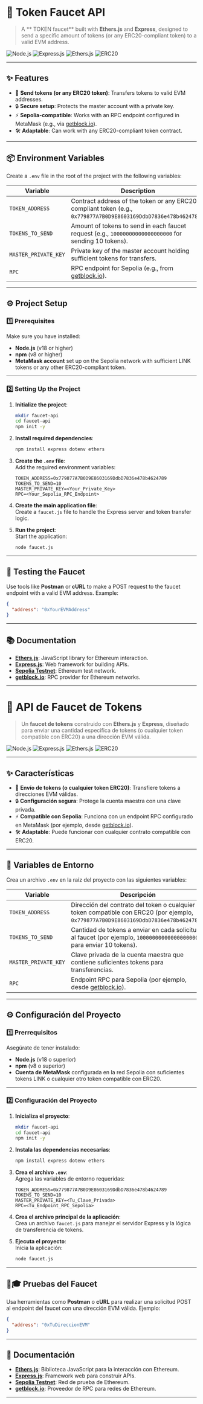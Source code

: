 # 🚰  Token Faucet API

> A ** TOKEN faucet** built with **Ethers.js** and **Express**, designed to send a specific amount of tokens (or any ERC20-compliant token) to a valid EVM address.

![Node.js](https://img.shields.io/badge/Node.js-%5E18.0.0-green?logo=node.js) ![Express.js](https://img.shields.io/badge/Express.js-%5E4.0.0-blue?logo=express) ![Ethers.js](https://img.shields.io/badge/Ethers.js-%5E5.0.0-purple?logo=ethereum) ![ERC20](https://img.shields.io/badge/ERC20-Compatible-yellow)

---

## ✨ Features

- 🚀 **Send tokens (or any ERC20 token)**: Transfers tokens to valid EVM addresses.
- 🔒 **Secure setup**: Protects the master account with a private key.
- ⚡ **Sepolia-compatible**: Works with an RPC endpoint configured in MetaMask (e.g., via [getblock.io](https://getblock.io)).
- 🛠️ **Adaptable**: Can work with any ERC20-compliant token contract.

---

## 📦 Environment Variables

Create a `.env` file in the root of the project with the following variables:

| Variable             | Description                                                                                     |
|----------------------|-------------------------------------------------------------------------------------------------|
| `TOKEN_ADDRESS`      | Contract address of the token or any ERC20-compliant token (e.g., `0x779877A7B0D9E8603169DdbD7836e478b4624789`). |
| `TOKENS_TO_SEND`     | Amount of tokens to send in each faucet request (e.g., `10000000000000000000` for sending 10 tokens).            |
| `MASTER_PRIVATE_KEY` | Private key of the master account holding sufficient tokens for transfers.                     |
| `RPC`                | RPC endpoint for Sepolia (e.g., from [getblock.io](https://getblock.io)).                      |

---

## ⚙️ Project Setup

### 1️⃣ Prerequisites

Make sure you have installed:

- **Node.js** (v18 or higher)
- **npm** (v8 or higher)
- **MetaMask account** set up on the Sepolia network with sufficient LINK tokens or any other ERC20-compliant token.

---

### 2️⃣ Setting Up the Project

1. **Initialize the project**:  
   ```bash
   mkdir faucet-api
   cd faucet-api
   npm init -y
   ```

2. **Install required dependencies**:  
   ```bash
   npm install express dotenv ethers
   ```

3. **Create the `.env` file**:  
   Add the required environment variables:
   ```env
   TOKEN_ADDRESS=0x779877A7B0D9E8603169DdbD7836e478b4624789
   TOKENS_TO_SEND=10
   MASTER_PRIVATE_KEY=<Your_Private_Key>
   RPC=<Your_Sepolia_RPC_Endpoint>
   ```

4. **Create the main application file**:  
   Create a `faucet.js` file to handle the Express server and token transfer logic.

5. **Run the project**:  
   Start the application:
   ```bash
   node faucet.js
   ```

---

## 🧪 Testing the Faucet

Use tools like **Postman** or **cURL** to make a POST request to the faucet endpoint with a valid EVM address. Example:
```json
{
  "address": "0xYourEVMAddress"
}
```

---

## 📚 Documentation

- **[Ethers.js](https://docs.ethers.org/)**: JavaScript library for Ethereum interaction.
- **[Express.js](https://expressjs.com/)**: Web framework for building APIs.
- **[Sepolia Testnet](https://sepolia.dev/)**: Ethereum test network.
- **[getblock.io](https://getblock.io/)**: RPC provider for Ethereum networks.

---

# 🚰 API de Faucet de Tokens

> Un **faucet de tokens** construido con **Ethers.js** y **Express**, diseñado para enviar una cantidad específica de tokens (o cualquier token compatible con ERC20) a una dirección EVM válida.

![Node.js](https://img.shields.io/badge/Node.js-%5E18.0.0-green?logo=node.js) ![Express.js](https://img.shields.io/badge/Express.js-%5E4.0.0-blue?logo=express) ![Ethers.js](https://img.shields.io/badge/Ethers.js-%5E5.0.0-purple?logo=ethereum) ![ERC20](https://img.shields.io/badge/ERC20-Compatible-yellow)

---

## ✨ Características

- 🚀 **Envío de tokens (o cualquier token ERC20)**: Transfiere tokens a direcciones EVM válidas.
- 🔒 **Configuración segura**: Protege la cuenta maestra con una clave privada.
- ⚡ **Compatible con Sepolia**: Funciona con un endpoint RPC configurado en MetaMask (por ejemplo, desde [getblock.io](https://getblock.io)).
- 🛠️ **Adaptable**: Puede funcionar con cualquier contrato compatible con ERC20.

---

## 📆 Variables de Entorno

Crea un archivo `.env` en la raíz del proyecto con las siguientes variables:

| Variable             | Descripción                                                                                     |
|----------------------|-------------------------------------------------------------------------------------------------|
| `TOKEN_ADDRESS`      | Dirección del contrato del token o cualquier token compatible con ERC20 (por ejemplo, `0x779877A7B0D9E8603169DdbD7836e478b4624789`). |
| `TOKENS_TO_SEND`     | Cantidad de tokens a enviar en cada solicitud al faucet (por ejemplo, `10000000000000000000` para enviar 10 tokens).            |
| `MASTER_PRIVATE_KEY` | Clave privada de la cuenta maestra que contiene suficientes tokens para transferencias.                     |
| `RPC`                | Endpoint RPC para Sepolia (por ejemplo, desde [getblock.io](https://getblock.io)).                      |

---

## ⚙️ Configuración del Proyecto

### 1️⃣ Prerrequisitos

Asegúrate de tener instalado:

- **Node.js** (v18 o superior)
- **npm** (v8 o superior)
- **Cuenta de MetaMask** configurada en la red Sepolia con suficientes tokens LINK o cualquier otro token compatible con ERC20.

---

### 2️⃣ Configuración del Proyecto

1. **Inicializa el proyecto**:  
   ```bash
   mkdir faucet-api
   cd faucet-api
   npm init -y
   ```

2. **Instala las dependencias necesarias**:  
   ```bash
   npm install express dotenv ethers
   ```

3. **Crea el archivo `.env`**:  
   Agrega las variables de entorno requeridas:
   ```env
   TOKEN_ADDRESS=0x779877A7B0D9E8603169DdbD7836e478b4624789
   TOKENS_TO_SEND=10
   MASTER_PRIVATE_KEY=<Tu_Clave_Privada>
   RPC=<Tu_Endpoint_RPC_Sepolia>
   ```

4. **Crea el archivo principal de la aplicación**:  
   Crea un archivo `faucet.js` para manejar el servidor Express y la lógica de transferencia de tokens.

5. **Ejecuta el proyecto**:  
   Inicia la aplicación:
   ```bash
   node faucet.js
   ```

---

## 🥽🎓 Pruebas del Faucet

Usa herramientas como **Postman** o **cURL** para realizar una solicitud POST al endpoint del faucet con una dirección EVM válida. Ejemplo:
```json
{
  "address": "0xTuDireccionEVM"
}
```

---

## 📒 Documentación

- **[Ethers.js](https://docs.ethers.org/)**: Biblioteca JavaScript para la interacción con Ethereum.
- **[Express.js](https://expressjs.com/)**: Framework web para construir APIs.
- **[Sepolia Testnet](https://sepolia.dev/)**: Red de prueba de Ethereum.
- **[getblock.io](https://getblock.io/)**: Proveedor de RPC para redes de Ethereum.

---



